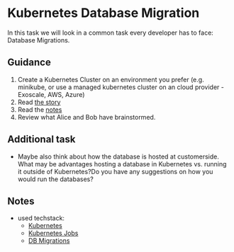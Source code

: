 # Kubernetes Database Migration

In this task we will look in a common task every developer has to face: Database Migrations.


## Guidance

1. Create a Kubernetes Cluster on an environment you prefer (e.g. minikube, or use a managed kubernetes cluster on an cloud provider - Exoscale, AWS, Azure)
2. Read [the story](STORY.md)
3. Read the [notes](NOTES.md)
4. Review what Alice and Bob have brainstormed.


## Additional task

* Maybe also think about how the database is hosted at customerside. What may be advantages hosting a database in Kubernetes vs. running it outside of Kubernetes?Do you have any suggestions on how you would run the databases?

## Notes

* used techstack:
  * [Kubernetes](https://kubernetes.io/)
  * [Kubernetes Jobs](https://kubernetes.io/docs/concepts/workloads/controllers/job/)
  * [DB Migrations](https://martinfowler.com/articles/evodb.html)